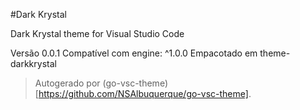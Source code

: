 #Dark Krystal

Dark Krystal theme for Visual Studio Code

Versão 0.0.1
Compatível com engine: ^1.0.0
Empacotado em theme-darkkrystal

> Autogerado por (go-vsc-theme)[https://github.com/NSAlbuquerque/go-vsc-theme].
